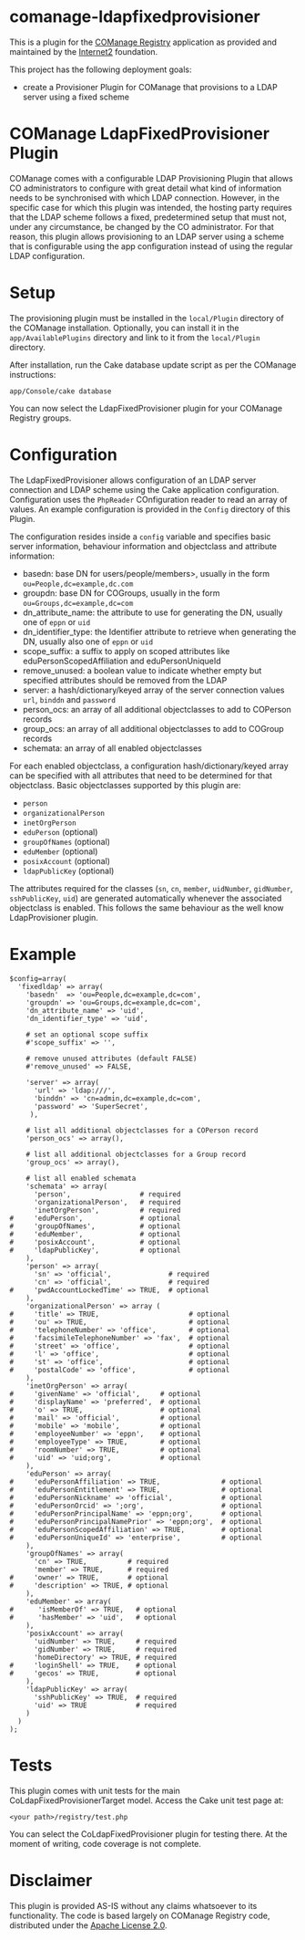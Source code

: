# comanage-ldapfixedprovisioner
This is a plugin for the [COManage Registry](https://www.internet2.edu/products-services/trust-identity/comanage/) application as provided and maintained by the [Internet2](https://www.internet2.edu/) foundation.

This project has the following deployment goals:
- create a Provisioner Plugin for COManage that provisions to a LDAP server using a fixed scheme


COManage LdapFixedProvisioner Plugin
====================================
COManage comes with a configurable LDAP Provisioning Plugin that allows CO administrators to configure with great detail what kind of information needs to be synchronised with which LDAP connection. However, in the specific case for which this plugin was intended, the hosting party requires that the LDAP scheme follows a fixed, predetermined setup that must not, under any circumstance, be changed by the CO administrator. For that reason, this plugin allows provisioning to an LDAP server using a scheme that is configurable using the app configuration instead of using the regular LDAP configuration.

Setup
=====
The provisioning plugin must be installed in the `local/Plugin` directory of the COManage installation. Optionally, you can install it in the `app/AvailablePlugins` directory and link to it from the `local/Plugin` directory.

After installation, run the Cake database update script as per the COManage instructions:
```
app/Console/cake database
```
You can now select the LdapFixedProvisioner plugin for your COManage Registry groups.

Configuration
=============
The LdapFixedProvisioner allows configuration of an LDAP server connection and LDAP scheme using the Cake application configuration. Configuration uses the ```PhpReader``` COnfiguration reader to read an array of values. An example configuration is provided in the ```Config``` directory of this Plugin.

The configuration resides inside a ```config``` variable and specifies basic server information, behaviour information and objectclass and attribute information:
* basedn: base DN for users/people/members>, usually in the form ```ou=People,dc=example,dc.com```
* groupdn: base DN for COGroups, usually in the form ```ou=Groups,dc=example,dc=com```
* dn_attribute_name: the attribute to use for generating the DN, usually one of ```eppn``` or ```uid```
* dn_identifier_type: the Identifier attribute to retrieve when generating the DN, usually also one of ```eppn``` or ```uid```
* scope_suffix: a suffix to apply on scoped attributes like eduPersonScopedAffiliation and eduPersonUniqueId
* remove_unused: a boolean value to indicate whether empty but specified attributes should be removed from the LDAP
* server: a hash/dictionary/keyed array of the server connection values ```url```, ```binddn``` and ```password```
* person_ocs: an array of all additional objectclasses to add to COPerson records
* group_ocs: an array of all additional objectclasses to add to COGroup records
* schemata: an array of all enabled objectclasses

For each enabled objectclass, a configuration hash/dictionary/keyed array can be specified with all attributes that need to be determined for that objectclass. Basic objectclasses supported by this plugin are:
* ```person```
* ```organizationalPerson```
* ```inetOrgPerson```
* ```eduPerson``` (optional)
* ```groupOfNames``` (optional)
* ```eduMember``` (optional)
* ```posixAccount``` (optional)
* ```ldapPublicKey``` (optional)

The attributes required for the classes (```sn```, ```cn```, ```member```, ```uidNumber```, ```gidNumber```, ```sshPublicKey```, ```uid```) are generated automatically whenever the associated objectclass is enabled. This follows the same behaviour as the well know LdapProvisioner plugin.

Example
=======
```<?php
$config=array(
  'fixedldap' => array(
    'basedn'  => 'ou=People,dc=example,dc=com',
    'groupdn' => 'ou=Groups,dc=example,dc=com',
    'dn_attribute_name' => 'uid',
    'dn_identifier_type' => 'uid',

    # set an optional scope suffix
    #'scope_suffix' => '',

    # remove unused attributes (default FALSE)
    #'remove_unused' => FALSE,

    'server' => array(
      'url' => 'ldap:///',
      'binddn' => 'cn=admin,dc=example,dc=com',
      'password' => 'SuperSecret',
     ),

    # list all additional objectclasses for a COPerson record
    'person_ocs' => array(),

    # list all additional objectclasses for a Group record
    'group_ocs' => array(),

    # list all enabled schemata
    'schemata' => array(
      'person',                 # required
      'organizationalPerson',   # required
      'inetOrgPerson',          # required
#     'eduPerson',              # optional
#     'groupOfNames',           # optional
#     'eduMember',              # optional
#     'posixAccount',           # optional
#     'ldapPublicKey',          # optional
    ),
    'person' => array(
      'sn' => 'official',              # required
      'cn' => 'official',              # required
#     'pwdAccountLockedTime' => TRUE,  # optional
    ),
    'organizationalPerson' => array (
#     'title' => TRUE,                      # optional
#     'ou' => TRUE,                         # optional
#     'telephoneNumber' => 'office',        # optional
#     'facsimileTelephoneNumber' => 'fax',  # optional
#     'street' => 'office',                 # optional
#     'l' => 'office',                      # optional
#     'st' => 'office',                     # optional
#     'postalCode' => 'office',             # optional
    ),
    'inetOrgPerson' => array(
#     'givenName' => 'official',     # optional
#     'displayName' => 'preferred',  # optional
#     'o' => TRUE,                   # optional
#     'mail' => 'official',          # optional
#     'mobile' => 'mobile',          # optional
#     'employeeNumber' => 'eppn',    # optional
#     'employeeType' => TRUE,        # optional
#     'roomNumber' => TRUE,          # optional
#     'uid' => 'uid;org',            # optional
    ),
    'eduPerson' => array(
#     'eduPersonAffiliation' => TRUE,               # optional
#     'eduPersonEntitlement' => TRUE,               # optional
#     'eduPersonNickname' => 'official',            # optional
#     'eduPersonOrcid' => ';org',                   # optional
#     'eduPersonPrincipalName' => 'eppn;org',       # optional
#     'eduPersonPrincipalNamePrior' => 'eppn;org',  # optional
#     'eduPersonScopedAffiliation' => TRUE,         # optional
#     'eduPersonUniqueId' => 'enterprise',          # optional
    ),
    'groupOfNames' => array(
      'cn' => TRUE,          # required
      'member' => TRUE,      # required
#     'owner' => TRUE,       # optional
#     'description' => TRUE, # optional
    ),
    'eduMember' => array(
#      'isMemberOf' => TRUE,   # optional
#      'hasMember' => 'uid',   # optional
    ),
    'posixAccount' => array(
      'uidNumber' => TRUE,     # required
      'gidNumber' => TRUE,     # required
      'homeDirectory' => TRUE, # required
#     'loginShell' => TRUE,    # optional
#     'gecos' => TRUE,         # optional
    ),
    'ldapPublicKey' => array(
      'sshPublicKey' => TRUE,  # required
      'uid' => TRUE            # required
    )
  )
);
```

Tests
=====
This plugin comes with unit tests for the main CoLdapFixedProvisionerTarget model. Access the Cake unit test page at:
````
<your path>/registry/test.php
````
You can select the CoLdapFixedProvisioner plugin for testing there. At the moment of writing, code coverage is not complete.

Disclaimer
==========
This plugin is provided AS-IS without any claims whatsoever to its functionality. The code is based largely on COManage Registry code, distributed under the [Apache License 2.0](http://www.apache.org/licenses/LICENSE-2.0).
